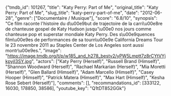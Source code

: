 {"tmdb_id": 101267, "title": "Katy Perry: Part of Me", "original_title": "Katy Perry: Part of Me", "slug_title": "katy-perry-part-of-me", "date": "2012-06-28", "genre": ["Documentaire / Musique"], "score": "6.8/10", "synopsis": "Ce film raconte l'histoire du d\u00e9but de trajectoire de la carri\u00e8re de chanteuse gospel de Katy Hudson jusqu'\u00e0 nos jours comme chanteuse pop et superstar mondiale Katy Perry. Des s\u00e9quences film\u00e9es de performances de sa tourn\u00e9e California Dreams Tour le 23 novembre 2011 au Staples Center de Los Angeles sont aussi montr\u00e9es.", "image": "https://image.tmdb.org/t/p/w185_and_h278_bestv2/yPW5Lmptt7z8rCYtVYjkpyjI3SY.jpg", "actors": ["Katy Perry (Herself)", "Russell Brand (Himself)", "Shannon Woodward (Herself)", "Rachael Markarian (Herself)", "Mia Moretti (Herself)", "Glen Ballard (Himself)", "Adam Marcello (Himself)", "Casey Hooper (Himself)", "Patrick Matera (Himself)", "Max Hart (Himself)", "Kesha Rose Sebert (Herself)"], "comments": [], "recommandations_id": [333122, 16030, 178850, 38586], "youtube_key": "Q1tDT852GGk"}